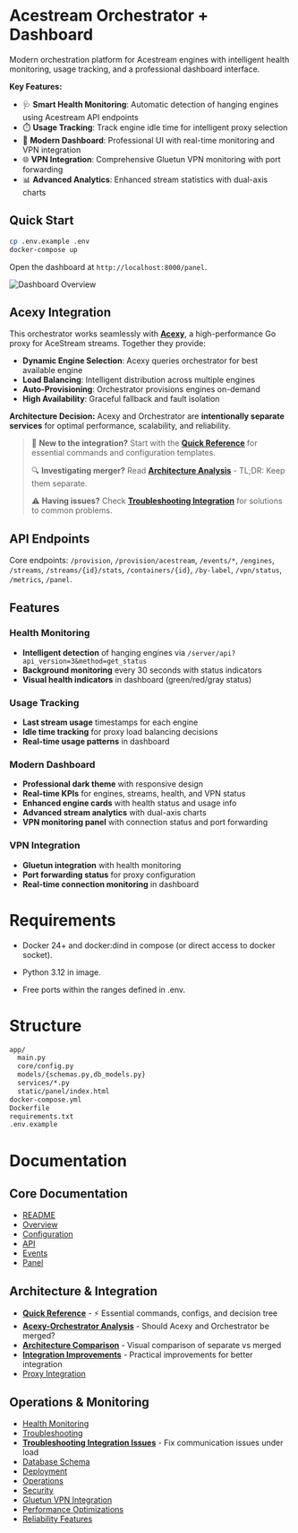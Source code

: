 # Acestream Orchestrator + Dashboard

Modern orchestration platform for Acestream engines with intelligent health monitoring, usage tracking, and a professional dashboard interface.

**Key Features:**
- 🩺 **Smart Health Monitoring**: Automatic detection of hanging engines using Acestream API endpoints
- ⏱️ **Usage Tracking**: Track engine idle time for intelligent proxy selection
- 🎨 **Modern Dashboard**: Professional UI with real-time monitoring and VPN integration
- 🌐 **VPN Integration**: Comprehensive Gluetun VPN monitoring with port forwarding
- 📊 **Advanced Analytics**: Enhanced stream statistics with dual-axis charts

## Quick Start

```bash
cp .env.example .env
docker-compose up
```

Open the dashboard at `http://localhost:8000/panel`.

![Dashboard Overview](docs/images/dashboard_overview.png)

## Acexy Integration

This orchestrator works seamlessly with **[Acexy](acexy/)**, a high-performance Go proxy for AceStream streams. Together they provide:

- **Dynamic Engine Selection**: Acexy queries orchestrator for best available engine
- **Load Balancing**: Intelligent distribution across multiple engines  
- **Auto-Provisioning**: Orchestrator provisions engines on-demand
- **High Availability**: Graceful fallback and fault isolation

**Architecture Decision:** Acexy and Orchestrator are **intentionally separate services** for optimal performance, scalability, and reliability.

> 📖 **New to the integration?** Start with the **[Quick Reference](docs/QUICK_REFERENCE.md)** for essential commands and configuration templates.
> 
> 🔍 **Investigating merger?** Read **[Architecture Analysis](docs/RECOMMENDATION_SUMMARY.md)** - TL;DR: Keep them separate.
>
> ⚠️ **Having issues?** Check **[Troubleshooting Integration](docs/TROUBLESHOOTING_INTEGRATION.md)** for solutions to common problems.

## API Endpoints

Core endpoints: `/provision`, `/provision/acestream`, `/events/*`, `/engines`, `/streams`, `/streams/{id}/stats`, `/containers/{id}`, `/by-label`, `/vpn/status`, `/metrics`, `/panel`.

## Features

### Health Monitoring
- **Intelligent detection** of hanging engines via `/server/api?api_version=3&method=get_status`
- **Background monitoring** every 30 seconds with status indicators
- **Visual health indicators** in dashboard (green/red/gray status)

### Usage Tracking
- **Last stream usage** timestamps for each engine
- **Idle time tracking** for proxy load balancing decisions
- **Real-time usage patterns** in dashboard

### Modern Dashboard
- **Professional dark theme** with responsive design
- **Real-time KPIs** for engines, streams, health, and VPN status
- **Enhanced engine cards** with health status and usage info
- **Advanced stream analytics** with dual-axis charts
- **VPN monitoring panel** with connection status and port forwarding

### VPN Integration
- **Gluetun integration** with health monitoring
- **Port forwarding status** for proxy configuration
- **Real-time connection monitoring** in dashboard

# Requirements

 - Docker 24+ and docker:dind in compose (or direct access to docker socket).

 - Python 3.12 in image.

 - Free ports within the ranges defined in .env.

# Structure

```md
app/
  main.py
  core/config.py
  models/{schemas.py,db_models.py}
  services/*.py
  static/panel/index.html
docker-compose.yml
Dockerfile
requirements.txt
.env.example
```

# Documentation

## Core Documentation
* [README](README.md)
* [Overview](docs/OVERVIEW.md)
* [Configuration](docs/CONFIG.md)
* [API](docs/API.md)
* [Events](docs/EVENTS.md)
* [Panel](docs/PANEL.md)

## Architecture & Integration
* **[Quick Reference](docs/QUICK_REFERENCE.md)** - ⚡ Essential commands, configs, and decision tree
* **[Acexy-Orchestrator Analysis](docs/RECOMMENDATION_SUMMARY.md)** - Should Acexy and Orchestrator be merged?
* **[Architecture Comparison](docs/ARCHITECTURE_COMPARISON.md)** - Visual comparison of separate vs merged
* **[Integration Improvements](docs/INTEGRATION_IMPROVEMENTS.md)** - Practical improvements for better integration
* [Proxy Integration](docs/PROXY_INTEGRATION.md)

## Operations & Monitoring
* [Health Monitoring](docs/HEALTH_MONITORING.md)
* [Troubleshooting](docs/TROUBLESHOOTING.md)
* **[Troubleshooting Integration Issues](docs/TROUBLESHOOTING_INTEGRATION.md)** - Fix communication issues under load
* [Database Schema](docs/DB_SCHEMA.md)
* [Deployment](docs/DEPLOY.md)
* [Operations](docs/OPERATIONS.md)
* [Security](docs/SECURITY.md)
* [Gluetun VPN Integration](docs/GLUETUN_INTEGRATION.md)
* [Performance Optimizations](docs/PERFORMANCE.md)
* [Reliability Features](docs/RELIABILITY.md)


